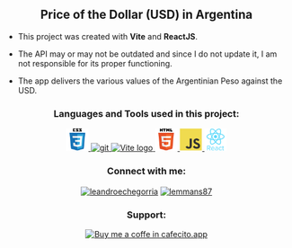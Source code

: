 
<h2 align="center">Price of the Dollar (USD) in Argentina</h2>

- This project was created with **Vite** and **ReactJS**.

- The API may or may not be outdated and since I do not update it, I am not responsible for its proper functioning.

- The app delivers the various values of the Argentinian Peso against the USD.

<h3 align="center">Languages and Tools used in this project:</h3>
<p align="center"> 

  <a href="https://www.w3schools.com/css/" target="_blank" rel="noreferrer"> 
    <img src="https://raw.githubusercontent.com/devicons/devicon/master/icons/css3/css3-original-wordmark.svg" alt="css3" width="40" height="40"/> 
  </a> 
 

  <a href="https://git-scm.com/" target="_blank" rel="noreferrer"> 
    <img src="https://www.vectorlogo.zone/logos/git-scm/git-scm-icon.svg" alt="git" width="40" height="40"/> 
<!--   </a> <a href="https://heroku.com" target="_blank" rel="noreferrer"> 
  <img src="https://www.vectorlogo.zone/logos/heroku/heroku-icon.svg" alt="heroku" width="40" height="40"/> 
  </a>  -->
  <a href="https://vitejs.dev" rel='noreferrer' target="_blank">
    <img src='/vite.svg' className="logo" alt="Vite logo" />
  </a>
  <a href="https://www.w3.org/html/" target="_blank" rel="noreferrer"> 
    <img src="https://raw.githubusercontent.com/devicons/devicon/master/icons/html5/html5-original-wordmark.svg" alt="html5" width="40" height="40"/> 
  </a> 
  <a href="https://developer.mozilla.org/en-US/docs/Web/JavaScript" target="_blank" rel="noreferrer"> 
    <img src="https://raw.githubusercontent.com/devicons/devicon/master/icons/javascript/javascript-original.svg" alt="javascript" width="40" height="40"/> 
  </a> 

  <a href="https://reactjs.org/" target="_blank" rel="noreferrer"> 
    <img src="https://raw.githubusercontent.com/devicons/devicon/master/icons/react/react-original-wordmark.svg" alt="react" width="40" height="40"/> 
  </a> 
</p>

<h3 align="center">Connect with me:</h3>
<p align="center">
<a href="https://linkedin.com/in/leandroechegorria" target="blank"><img align="center" src="https://raw.githubusercontent.com/rahuldkjain/github-profile-readme-generator/master/src/images/icons/Social/linked-in-alt.svg" alt="leandroechegorria" height="30" width="40" /></a>
<a href="https://instagram.com/lemmans87" target="blank"><img align="center" src="https://raw.githubusercontent.com/rahuldkjain/github-profile-readme-generator/master/src/images/icons/Social/instagram.svg" alt="lemmans87" height="30" width="40" /></a>
</p>

<h3 align="center">Support:</h3>
<p align="center">
<a href='https://cafecito.app/lemmans87' rel='noopener' target='_blank'><img srcset='https://cdn.cafecito.app/imgs/buttons/button_6.png 1x, https://cdn.cafecito.app/imgs/buttons/button_6_2x.png 2x, https://cdn.cafecito.app/imgs/buttons/button_6_3.75x.png 3.75x' src='https://cdn.cafecito.app/imgs/buttons/button_6.png' alt='Buy me a coffe in cafecito.app' /></a>
</p>
